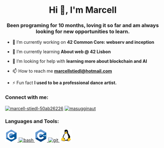 <h1 align="center">Hi 👋, I'm Marcell</h1>
<h3 align="center">Been programing for 10 months, loving it so far and am always looking for new opportunities to learn.</h3>

- 🔭 I’m currently working on **42 Common Core: webserv and inception**

- 🌱 I’m currently learning **About web @ 42 Lisbon**

- 🤝 I’m looking for help with **learning more about blockchain and AI**

- 📫 How to reach me **marcellstiedl@hotmail.com**

- ⚡ Fun fact **I used to be a professional dance artist.**

<h3 align="left">Connect with me:</h3>
<p align="left">
<a href="https://linkedin.com/in/marcell-stiedl-50ab26226" target="blank"><img align="center" src="https://raw.githubusercontent.com/rahuldkjain/github-profile-readme-generator/master/src/images/icons/Social/linked-in-alt.svg" alt="marcell-stiedl-50ab26226" height="30" width="40" /></a>
<a href="https://instagram.com/masugginaut" target="blank"><img align="center" src="https://raw.githubusercontent.com/rahuldkjain/github-profile-readme-generator/master/src/images/icons/Social/instagram.svg" alt="masugginaut" height="30" width="40" /></a>
</p>

<h3 align="left">Languages and Tools:</h3>
<p align="left"> <a href="https://www.cprogramming.com/" target="_blank" rel="noreferrer"> <img src="https://raw.githubusercontent.com/devicons/devicon/master/icons/c/c-original.svg" alt="c" width="40" height="40"/> </a> <a href="https://www.gnu.org/software/bash/" target="_blank" rel="noreferrer"> <img src="https://www.vectorlogo.zone/logos/gnu_bash/gnu_bash-icon.svg" alt="bash" width="40" height="40"/> </a> <a href="https://www.w3schools.com/cpp/" target="_blank" rel="noreferrer"> <img src="https://raw.githubusercontent.com/devicons/devicon/master/icons/cplusplus/cplusplus-original.svg" alt="cplusplus" width="40" height="40"/> </a> <a href="https://git-scm.com/" target="_blank" rel="noreferrer"> <img src="https://www.vectorlogo.zone/logos/git-scm/git-scm-icon.svg" alt="git" width="40" height="40"/> </a> <a href="https://www.linux.org/" target="_blank" rel="noreferrer"> <img src="https://raw.githubusercontent.com/devicons/devicon/master/icons/linux/linux-original.svg" alt="linux" width="40" height="40"/> </a> </p>
